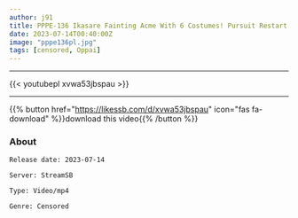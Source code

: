 ```yaml
---
author: j91
title: PPPE-136 Ikasare Fainting Acme With 6 Costumes! Pursuit Restart! Immediately Tobi Brain Bug FUCK! Karen Yuzuriha
date: 2023-07-14T00:40:00Z
image: "pppe136pl.jpg"
tags: [censored, Oppai]
---
```

___

{{< youtubepl xvwa53jbspau >}}
___

{{% button href="https://likessb.com/d/xvwa53jbspau" icon="fas fa-download" %}}download this video{{% /button %}}
### About

`Release date: 2023-07-14`

`Server: StreamSB`

`Type: Video/mp4`

`Genre:	Censored`